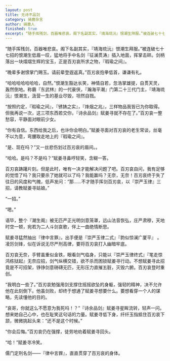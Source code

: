 ```yaml
---
layout: post
title: 无诗不品剑
category: 骑鹿杂言
author: 骑鹿人
finished: true
excerpt: “随手挥残剑，百器唯悲哀。阁下名副其实，『靖海琉沅』恨潮生拜服。”被连破七十七招的恨潮生低眉一叹，猛地将手中名剑『征澜贯涛』插入地面，挥掌击碎。
---
```


“随手挥残剑，百器唯悲哀。阁下名副其实，『靖海琉沅』恨潮生拜服。”被连破七十七招的恨潮生低眉一叹，猛地将手中名剑『征澜贯涛』插入地面，挥掌击碎。剑柄落出一块熠熠生辉的宝玉，正是百刃哀所求之物，『瑕瑜之间』。

“晚辈多谢恨掌门赐玉。请前辈登遐返真。”百刃哀抱拳低首，谦谦有礼。

“哈哈哈哈哈哈哈，自然。”恨潮生豁达长笑，神情自若，忽浩掌雄提，自贯天灵，轰然倒地。称霸『东武林』的一代豪侠，『瀚海平潮』门第二十三代门主，『靖海琉沅』恨潮生，汲营一生的基业尽毁，坦然自戮。

“按照约定，『瑕瑜之间』，『锈铸之实』，『烽烟之兆』，三样物品我皆已为你取得。但我再说一次，这三项东西若交你，『诗余品剑』赋姜寻就不存在了。”百刃哀一整愁容，平静面对眼前少女。

“你有自信。东西给我之后，也许你会明白。”赋姜寻面对百刃哀的老生常谈，丝毫不以为意，弯腰取走地上的『瑕瑜之间』。

“是、现在吗？”又一丝悲伤划过百刃哀的眉间。。

“哈哈。是吗？不是吗？”赋姜寻鼻哼轻笑，含糊一答。

百刃哀踌躇片刻。但是此时，唯有一决才能解决问题了吧。百刃哀自问，我有足够的觉悟了吗？我只要杀了她就可以了吗？我能赢吗？无奈，无奈！百刃哀终于失了往日的风度和气魄，低声发问：“那……不才随手挥剑百刃哀，以『崇严玉律』三招，请教赋姜寻姑娘。”

“一招。”

“嗯。”

语毕，整个『潮生阁』被无匹严正光明剑意笼罩，远山法音恢弘，庄严肃穆，天地时空一顿，宛若为二人斗剑哀歌，伴上一曲绝情断思。

赋姜寻猛然抽出『律中言罪』，出手便是『崇严玉律二式』『韵似惊澜广厦平』 。凌厉剑锋，似在诉说无尽严刑高律，要将百刃哀打入幽暗牢底。

百刃哀无奈，手臂虽重似金铁，眼看剑气临身，只能以『崇严玉律终式』『笔走惊鸿栋狱起』无奈应招，剑气纵横交错，欲不杀而困锁赋姜寻行动。不想赋姜寻此招竟是不可招架，铮铮剑意磅礴无匹，无形压力直摧五脏，灭毁六腑。百刃哀登时重创。

“我明白一些了。”百刃哀勉强用剑支撑住摇摇欲坠的身躯，强韧的精神，决不允许他在此刻倒下。他虽剑败，却终于想通了赋姜寻想要什么。要想看穿一个人的谋略，先读懂他的目的。

“哀哥，你就这么不愿意为我死吗！？”『诗余品剑』赋姜寻星眸流转，轻声一问。想来她自己心中，也在耻笑这句话的力量。赋姜寻低下身，纤纤玉指抵住百刃哀下颔，微微挑起头来：“还不是这个时候。”

“你会后悔。”百刃哀仍在强撑，徒劳地劝着赋姜寻回头。

“哈！”赋姜寻冷笑。

儒门定刑名剑——『律中言罪』，直直贯穿了百刃哀的身体。
